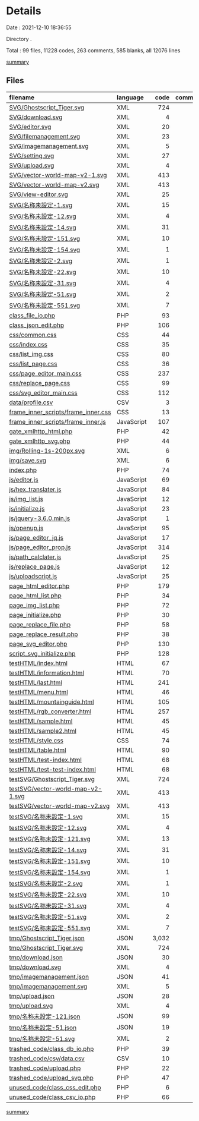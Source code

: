 # Details

Date : 2021-12-10 18:36:55

Directory \.

Total : 99 files,  11228 codes, 263 comments, 585 blanks, all 12076 lines

[summary](results.md)

## Files
| filename | language | code | comment | blank | total |
| :--- | :--- | ---: | ---: | ---: | ---: |
| [SVG/Ghostscript_Tiger.svg](/SVG/Ghostscript_Tiger.svg) | XML | 724 | 0 | 1 | 725 |
| [SVG/download.svg](/SVG/download.svg) | XML | 4 | 0 | 1 | 5 |
| [SVG/editor.svg](/SVG/editor.svg) | XML | 20 | 2 | 2 | 24 |
| [SVG/filemanagement.svg](/SVG/filemanagement.svg) | XML | 23 | 2 | 2 | 27 |
| [SVG/imagemanagement.svg](/SVG/imagemanagement.svg) | XML | 5 | 0 | 1 | 6 |
| [SVG/setting.svg](/SVG/setting.svg) | XML | 27 | 2 | 1 | 30 |
| [SVG/upload.svg](/SVG/upload.svg) | XML | 4 | 0 | 1 | 5 |
| [SVG/vector-world-map-v2-1.svg](/SVG/vector-world-map-v2-1.svg) | XML | 413 | 0 | 1 | 414 |
| [SVG/vector-world-map-v2.svg](/SVG/vector-world-map-v2.svg) | XML | 413 | 0 | 1 | 414 |
| [SVG/view-editor.svg](/SVG/view-editor.svg) | XML | 25 | 2 | 1 | 28 |
| [SVG/名称未設定-1.svg](/SVG/名称未設定-1.svg) | XML | 15 | 0 | 1 | 16 |
| [SVG/名称未設定-12.svg](/SVG/名称未設定-12.svg) | XML | 4 | 0 | 1 | 5 |
| [SVG/名称未設定-14.svg](/SVG/名称未設定-14.svg) | XML | 31 | 1 | 1 | 33 |
| [SVG/名称未設定-151.svg](/SVG/名称未設定-151.svg) | XML | 10 | 0 | 1 | 11 |
| [SVG/名称未設定-154.svg](/SVG/名称未設定-154.svg) | XML | 1 | 0 | 0 | 1 |
| [SVG/名称未設定-2.svg](/SVG/名称未設定-2.svg) | XML | 1 | 0 | 0 | 1 |
| [SVG/名称未設定-22.svg](/SVG/名称未設定-22.svg) | XML | 10 | 0 | 1 | 11 |
| [SVG/名称未設定-31.svg](/SVG/名称未設定-31.svg) | XML | 4 | 0 | 2 | 6 |
| [SVG/名称未設定-51.svg](/SVG/名称未設定-51.svg) | XML | 2 | 0 | 1 | 3 |
| [SVG/名称未設定-551.svg](/SVG/名称未設定-551.svg) | XML | 7 | 0 | 1 | 8 |
| [class_file_io.php](/class_file_io.php) | PHP | 93 | 1 | 19 | 113 |
| [class_json_edit.php](/class_json_edit.php) | PHP | 106 | 19 | 20 | 145 |
| [css/common.css](/css/common.css) | CSS | 44 | 1 | 3 | 48 |
| [css/index.css](/css/index.css) | CSS | 35 | 1 | 2 | 38 |
| [css/list_img.css](/css/list_img.css) | CSS | 80 | 0 | 2 | 82 |
| [css/list_page.css](/css/list_page.css) | CSS | 36 | 0 | 4 | 40 |
| [css/page_editor_main.css](/css/page_editor_main.css) | CSS | 237 | 7 | 0 | 244 |
| [css/replace_page.css](/css/replace_page.css) | CSS | 99 | 0 | 2 | 101 |
| [css/svg_editor_main.css](/css/svg_editor_main.css) | CSS | 112 | 1 | 2 | 115 |
| [data/profile.csv](/data/profile.csv) | CSV | 3 | 0 | 1 | 4 |
| [frame_inner_scripts/frame_inner.css](/frame_inner_scripts/frame_inner.css) | CSS | 13 | 3 | 0 | 16 |
| [frame_inner_scripts/frame_inner.js](/frame_inner_scripts/frame_inner.js) | JavaScript | 107 | 7 | 20 | 134 |
| [gate_xmlhttp_html.php](/gate_xmlhttp_html.php) | PHP | 42 | 1 | 2 | 45 |
| [gate_xmlhttp_svg.php](/gate_xmlhttp_svg.php) | PHP | 44 | 0 | 4 | 48 |
| [img/Rolling-1s-200px.svg](/img/Rolling-1s-200px.svg) | XML | 6 | 0 | 0 | 6 |
| [img/save.svg](/img/save.svg) | XML | 6 | 0 | 1 | 7 |
| [index.php](/index.php) | PHP | 74 | 0 | 1 | 75 |
| [js/editor.js](/js/editor.js) | JavaScript | 69 | 1 | 20 | 90 |
| [js/hex_translater.js](/js/hex_translater.js) | JavaScript | 84 | 9 | 9 | 102 |
| [js/img_list.js](/js/img_list.js) | JavaScript | 12 | 2 | 2 | 16 |
| [js/initialize.js](/js/initialize.js) | JavaScript | 23 | 4 | 1 | 28 |
| [js/jquery-3.6.0.min.js](/js/jquery-3.6.0.min.js) | JavaScript | 1 | 1 | 1 | 3 |
| [js/openup.js](/js/openup.js) | JavaScript | 95 | 4 | 12 | 111 |
| [js/page_editor_jq.js](/js/page_editor_jq.js) | JavaScript | 17 | 1 | 1 | 19 |
| [js/page_editor_prop.js](/js/page_editor_prop.js) | JavaScript | 314 | 7 | 36 | 357 |
| [js/path_calclater.js](/js/path_calclater.js) | JavaScript | 25 | 0 | 4 | 29 |
| [js/replace_page.js](/js/replace_page.js) | JavaScript | 12 | 1 | 4 | 17 |
| [js/uploadscript.js](/js/uploadscript.js) | JavaScript | 25 | 1 | 3 | 29 |
| [page_html_editor.php](/page_html_editor.php) | PHP | 179 | 0 | 6 | 185 |
| [page_html_list.php](/page_html_list.php) | PHP | 34 | 0 | 1 | 35 |
| [page_img_list.php](/page_img_list.php) | PHP | 72 | 1 | 3 | 76 |
| [page_initialize.php](/page_initialize.php) | PHP | 30 | 92 | 0 | 122 |
| [page_replace_file.php](/page_replace_file.php) | PHP | 58 | 0 | 4 | 62 |
| [page_replace_result.php](/page_replace_result.php) | PHP | 38 | 0 | 5 | 43 |
| [page_svg_editor.php](/page_svg_editor.php) | PHP | 130 | 0 | 3 | 133 |
| [script_svg_initialize.php](/script_svg_initialize.php) | PHP | 128 | 41 | 14 | 183 |
| [testHTML/index.html](/testHTML/index.html) | HTML | 67 | 0 | 7 | 74 |
| [testHTML/information.html](/testHTML/information.html) | HTML | 70 | 0 | 8 | 78 |
| [testHTML/last.html](/testHTML/last.html) | HTML | 241 | 0 | 32 | 273 |
| [testHTML/menu.html](/testHTML/menu.html) | HTML | 46 | 3 | 6 | 55 |
| [testHTML/mountainguide.html](/testHTML/mountainguide.html) | HTML | 105 | 0 | 11 | 116 |
| [testHTML/rgb_converter.html](/testHTML/rgb_converter.html) | HTML | 257 | 1 | 24 | 282 |
| [testHTML/sample.html](/testHTML/sample.html) | HTML | 45 | 1 | 5 | 51 |
| [testHTML/sample2.html](/testHTML/sample2.html) | HTML | 45 | 1 | 2 | 48 |
| [testHTML/style.css](/testHTML/style.css) | CSS | 74 | 16 | 11 | 101 |
| [testHTML/table.html](/testHTML/table.html) | HTML | 90 | 0 | 7 | 97 |
| [testHTML/test-index.html](/testHTML/test-index.html) | HTML | 68 | 0 | 8 | 76 |
| [testHTML/test-test-index.html](/testHTML/test-test-index.html) | HTML | 68 | 0 | 9 | 77 |
| [testSVG/Ghostscript_Tiger.svg](/testSVG/Ghostscript_Tiger.svg) | XML | 724 | 0 | 1 | 725 |
| [testSVG/vector-world-map-v2-1.svg](/testSVG/vector-world-map-v2-1.svg) | XML | 413 | 0 | 1 | 414 |
| [testSVG/vector-world-map-v2.svg](/testSVG/vector-world-map-v2.svg) | XML | 413 | 0 | 1 | 414 |
| [testSVG/名称未設定-1.svg](/testSVG/名称未設定-1.svg) | XML | 15 | 0 | 1 | 16 |
| [testSVG/名称未設定-12.svg](/testSVG/名称未設定-12.svg) | XML | 4 | 0 | 1 | 5 |
| [testSVG/名称未設定-121.svg](/testSVG/名称未設定-121.svg) | XML | 13 | 0 | 1 | 14 |
| [testSVG/名称未設定-14.svg](/testSVG/名称未設定-14.svg) | XML | 31 | 1 | 1 | 33 |
| [testSVG/名称未設定-151.svg](/testSVG/名称未設定-151.svg) | XML | 10 | 0 | 1 | 11 |
| [testSVG/名称未設定-154.svg](/testSVG/名称未設定-154.svg) | XML | 1 | 0 | 0 | 1 |
| [testSVG/名称未設定-2.svg](/testSVG/名称未設定-2.svg) | XML | 1 | 0 | 0 | 1 |
| [testSVG/名称未設定-22.svg](/testSVG/名称未設定-22.svg) | XML | 10 | 0 | 1 | 11 |
| [testSVG/名称未設定-31.svg](/testSVG/名称未設定-31.svg) | XML | 4 | 0 | 2 | 6 |
| [testSVG/名称未設定-51.svg](/testSVG/名称未設定-51.svg) | XML | 2 | 0 | 1 | 3 |
| [testSVG/名称未設定-551.svg](/testSVG/名称未設定-551.svg) | XML | 7 | 0 | 1 | 8 |
| [tmp/Ghostscript_Tiger.json](/tmp/Ghostscript_Tiger.json) | JSON | 3,032 | 0 | 0 | 3,032 |
| [tmp/Ghostscript_Tiger.svg](/tmp/Ghostscript_Tiger.svg) | XML | 724 | 0 | 1 | 725 |
| [tmp/download.json](/tmp/download.json) | JSON | 30 | 0 | 0 | 30 |
| [tmp/download.svg](/tmp/download.svg) | XML | 4 | 0 | 1 | 5 |
| [tmp/imagemanagement.json](/tmp/imagemanagement.json) | JSON | 41 | 0 | 0 | 41 |
| [tmp/imagemanagement.svg](/tmp/imagemanagement.svg) | XML | 5 | 0 | 1 | 6 |
| [tmp/upload.json](/tmp/upload.json) | JSON | 28 | 0 | 0 | 28 |
| [tmp/upload.svg](/tmp/upload.svg) | XML | 4 | 0 | 1 | 5 |
| [tmp/名称未設定-121.json](/tmp/名称未設定-121.json) | JSON | 99 | 0 | 0 | 99 |
| [tmp/名称未設定-51.json](/tmp/名称未設定-51.json) | JSON | 19 | 0 | 0 | 19 |
| [tmp/名称未設定-51.svg](/tmp/名称未設定-51.svg) | XML | 2 | 0 | 1 | 3 |
| [trashed_code/class_db_io.php](/trashed_code/class_db_io.php) | PHP | 39 | 18 | 1 | 58 |
| [trashed_code/csv/data.csv](/trashed_code/csv/data.csv) | CSV | 10 | 0 | 187 | 197 |
| [trashed_code/upload.php](/trashed_code/upload.php) | PHP | 22 | 0 | 0 | 22 |
| [trashed_code/upload_svg.php](/trashed_code/upload_svg.php) | PHP | 47 | 1 | 11 | 59 |
| [unused_code/class_css_edit.php](/unused_code/class_css_edit.php) | PHP | 6 | 0 | 1 | 7 |
| [unused_code/class_csv_io.php](/unused_code/class_csv_io.php) | PHP | 66 | 6 | 4 | 76 |

[summary](results.md)